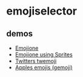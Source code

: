 # emojiselector

## demos
* [Emojione](http://lotterfriends.github.io/emojiselector/demos/emojione.html) 
* [Emojione using Sprites](http://lotterfriends.github.io/emojiselector/demos/emojione-sprite.html) 
* [Twitters twemoji](http://lotterfriends.github.io/emojiselector/demos/twemoji.html)
* [Apples emojis (gemoji)](http://lotterfriends.github.io/emojiselector/demos/gemoji.html)